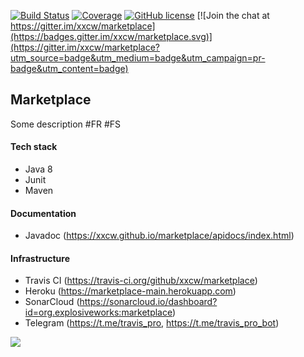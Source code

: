 [![Build Status](https://travis-ci.org/xxcw/marketplace.svg?branch=master)](https://travis-ci.org/xxcw/marketplace)
[![Coverage](https://sonarcloud.io/api/project_badges/measure?project=org.explosiveworks%3Amarketplace&metric=coverage)](https://sonarcloud.io/dashboard?id=org.explosiveworks%3Amarketplace)
[![GitHub license](https://img.shields.io/github/license/mashape/apistatus.svg)](https://github.com/ali-n/marketplace/blob/master/LICENCE)
[![Join the chat at https://gitter.im/xxcw/marketplace](https://badges.gitter.im/xxcw/marketplace.svg)](https://gitter.im/xxcw/marketplace?utm_source=badge&utm_medium=badge&utm_campaign=pr-badge&utm_content=badge)

## Marketplace

Some description #FR #FS

#### Tech stack
- Java 8
- Junit
- Maven

#### Documentation
- Javadoc (https://xxcw.github.io/marketplace/apidocs/index.html)
#### Infrastructure
- Travis CI (https://travis-ci.org/github/xxcw/marketplace)
- Heroku (https://marketplace-main.herokuapp.com)
- SonarCloud (https://sonarcloud.io/dashboard?id=org.explosiveworks:marketplace)
- Telegram (https://t.me/travis_pro, https://t.me/travis_pro_bot)

![](https://raw.githubusercontent.com/xxcw/marketplace/master/.github/images/infrastructure.jpg)